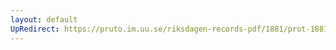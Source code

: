```yaml
---
layout: default
UpRedirect: https://pruto.im.uu.se/riksdagen-records-pdf/1881/prot-1881--ak--032/prot-1881--ak--032_020.pdf
---
```

